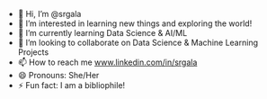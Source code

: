 - 👋 Hi, I’m @srgala
- 👀 I’m interested in learning new things and exploring the world!
- 🌱 I’m currently learning Data Science & AI/ML
- 💞️ I’m looking to collaborate on Data Science & Machine Learning Projects
- 📫 How to reach me www.linkedin.com/in/srgala
- 😄 Pronouns: She/Her
- ⚡ Fun fact: I am a bibliophile!

<!---
srgala/srgala is a ✨ special ✨ repository because its `README.md` (this file) appears on your GitHub profile.
You can click the Preview link to take a look at your changes.
--->
